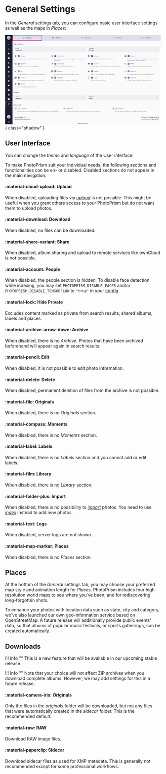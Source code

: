# General Settings

In the *General* settings tab, you can configure basic user interface settings as well as the maps in *Places*:

![](img/settings-general.jpg){ class="shadow" }

## User Interface ##
You can change the *theme* and *language* of the User interface.

To make PhotoPrism suit your individual needs, the following sections and functionalities can be en- or disabled.
Disabled sections do not appear in the main navigation.

#### :material-cloud-upload: Upload ####
When disabled, uploading files via [*upload*](../library/upload.md) is not possible. 
This might be useful when you grant others access to your PhotoPrism but do not want them to upload photos.

#### :material-download: Download ####
When disabled, no files can be downloaded.

#### :material-share-variant: Share ####
When disabled, album sharing and upload to remote services like ownCloud is not possible.

#### :material-account: People ####
When disabled, the people section is hidden. To disable face detection while indexing, you may set `PHOTOPRISM_DISABLE_FACES` and/or `PHOTOPRISM_DISABLE_TENSORFLOW` to `"true"` in your [config](../../getting-started/config-options.md).

#### :material-lock: Hide Private ####
Excludes content marked as private from search results, shared albums, labels and places.

#### :material-archive-arrow-down: Archive ####
When disabled, there is no *Archive*. Photos that have been archived beforehand will appear again in search results.

#### :material-pencil: Edit ####
When disabled, it is not possible to edit photo information.

#### :material-delete: Delete ####
When disabled, permanent deletion of files from the archive is not possible.

#### :material-file: Originals ####
When disabled, there is no *Originals* section.

#### :material-compass: Moments ####
When disabled, there is no *Moments* section.

#### :material-label: Labels ####
When disabled, there is no *Labels* section and you cannot add or edit labels.

#### :material-film: Library ####
When disabled, there is no *Library* section.

#### :material-folder-plus: Import ####
When disabled, there is no possibility to [*import*](../library/import.md) photos. You need to use [*index*](../library/originals.md) instead to add new photos.

#### :material-text: Logs ####
When disabled, server logs are not shown.

#### :material-map-marker: Places ####
When disabled, there is no *Places* section.

## Places ##

At the bottom of the *General* settings tab, you may choose your preferred map style and animation length for *Places*.
PhotoPrism includes four high-resolution world maps to see where you've been, and for rediscovering long-forgotten shots.

To enhance your photos with location data such as state, city and category, we've also launched our own geo-information service based on OpenStreetMap.
A future release will additionally provide public events' data, so that albums of popular music festivals, or sports gatherings, can be created automatically.

## Downloads ##

!!! info ""
    This is a new feature that will be available in our upcoming stable release.

!!! info ""
    Note that your choice will not affect ZIP archives when you download complete albums. However, we may add settings for this in a future release.

#### :material-camera-iris: Originals ####
Only the files in the *originals* folder will be downloaded, but not any files that were automatically created in the *sidecar* folder. This is the recommended default.

#### :material-raw: RAW ####
Download RAW image files.

#### :material-paperclip: Sidecar ####
Download sidecar files as used for XMP metadata. This is generally not recommended except for some professional workflows.
